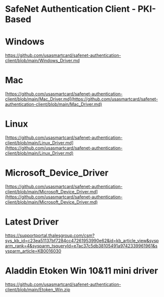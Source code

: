 # SafeNet Authentication Client - PKI-Based
# Windows
[https://github.com/usasmartcard/safenet-authentication-client/blob/main/Windows_Driver.md
](https://github.com/usasmartcard/safenet-authentication-client/blob/main/Windows_Driver.md
)
# Mac
[https://github.com/usasmartcard/safenet-authentication-client/blob/main/Mac_Driver.md](https://github.com/usasmartcard/safenet-authentication-client/blob/main/Mac_Driver.md)

# Linux
[https://github.com/usasmartcard/safenet-authentication-client/blob/main/Linux_Driver.md](https://github.com/usasmartcard/safenet-authentication-client/blob/main/Linux_Driver.md)

# Microsoft_Device_Driver
[https://github.com/usasmartcard/safenet-authentication-client/blob/main/Microsoft_Device_Driver.md](https://github.com/usasmartcard/safenet-authentication-client/blob/main/Microsoft_Device_Driver.md)

# Latest Driver

https://supportportal.thalesgroup.com/csm?sys_kb_id=c23ea51137bf7284cc47261953990e62&id=kb_article_view&sysparm_rank=4&sysparm_tsqueryId=e7ac37c5db38105491a9742339961961&sysparm_article=KB0016030

# Aladdin Etoken Win 10&11 mini driver

https://github.com/usasmartcard/safenet-authentication-client/blob/main/Etoken_Win.zip



